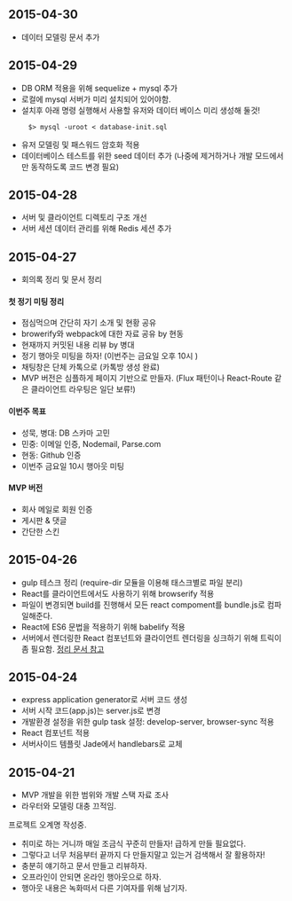 ## 2015-04-30
 - 데이터 모델링 문서 추가

## 2015-04-29
 - DB ORM 적용을 위해 sequelize + mysql 추가
  - 로컬에 mysql 서버가 미리 설치되어 있어야함. 
  - 설치후 아래 명령 실행해서 사용할 유저와 데이터 베이스 미리 생성해 둘것!
```     
     $> mysql -uroot < database-init.sql 
```
  - 유저 모델링 및 패스워드 암호화 적용
  - 데이터베이스 테스트를 위한 seed 데이터 추가 (나중에 제거하거나 개발 모드에서만 동작하도록 코드 변경 필요)

## 2015-04-28
 - 서버 및 클라이언트 디렉토리 구조 개선 
 - 서버 세션 데이터 관리를 위해 Redis 세션 추가

## 2015-04-27
 - 회의록 정리 및 문서 정리

#### 첫 정기 미팅 정리
 - 점심먹으며 간단히 자기 소개 및 현황 공유
 - browerify와 webpack에 대한 자료 공유 by 현동
 - 현재까지 커밋된 내용 리뷰 by 병대 
 - 정기 행아웃 미팅을 하자! (이번주는 금요일 오후 10시 )
 - 채팅창은 단체 카톡으로 (카톡방 생성 완료)
 - MVP 버전은 심플하게 페이지 기반으로 만들자. (Flux 패턴이나 React-Route 같은 클라이언트 라우팅은 일단 보류!)

#### 이번주 목표
 - 성묵, 병대: DB 스카마 고민
 - 민중: 이메일 인증, Nodemail, Parse.com 
 - 현동: Github 인증
 - 이번주 금요일 10시 행아웃 미팅

#### MVP 버전
 - 회사 메일로 회원 인증
 - 게시판 & 댓글
 - 간단한 스킨


## 2015-04-26
 - gulp 테스크 정리 (require-dir 모듈을 이용해 태스크별로 파일 분리)
 - React를 클라이언트에서도 사용하기 위해 browserify 적용
  - 파일이 변경되면 build를 진행해서 모든 react compoment를 bundle.js로 컴파일해준다.
 - React에 ES6 문법을 적용하기 위해 babelify 적용 
 - 서버에서 렌더링한 React 컴포넌트와 클라이언트 렌더링을 싱크하기 위해 트릭이 좀 필요함. [정리 문서 참고](https://github.com/miconblog/devcafe/blob/master/docs/reference.md)

## 2015-04-24
 - express application generator로 서버 코드 생성
 - 서버 시작 코드(app.js)는 server.js로 변경
 - 개발환경 설정을 위한 gulp task 설정: develop-server, browser-sync 적용
 - React 컴포넌트 적용
 - 서버사이드 템플릿 Jade에서 handlebars로 교체


## 2015-04-21
 - MVP 개발을 위한 범위와 개발 스택 자료 조사
 - 라우터와 모델링 대충 끄적임.

프로젝트 오계명 작성중. 
 - 취미로 하는 거니까 매일 조금식 꾸준히 만들자! 급하게 만들 필요없다. 
 - 그렇다고 너무 처음부터 끝까지 다 만들지말고 있는거 검색해서 잘 활용하자!
 - 충분히 얘기하고 문서 만들고 리뷰하자. 
 - 오프라인이 안되면 온라인 행아웃으로 하자. 
 - 행아웃 내용은 녹화떠서 다른 기여자를 위해 남기자. 